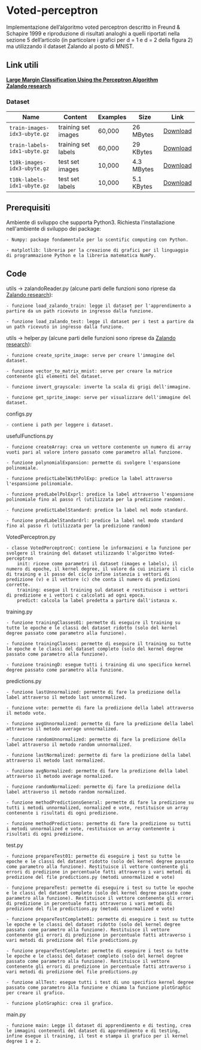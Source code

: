 # Voted-perceptron

Implementazione dell’algoritmo voted perceptron descritto in Freund & Schapire 1999 e riproduzione di risultati analoghi a quelli riportati nella sezione 5 dell’articolo (in particolare
i grafici per d = 1 e d = 2 della figura 2) ma utilizzando il dataset Zalando al posto di MNIST.

## Link utili

[**Large Margin Classification Using the Perceptron Algorithm**](https://link.springer.com/content/pdf/10.1023/A:1007662407062.pdf) <br />
[**Zalando research**](https://github.com/zalandoresearch/fashion-mnist)

### Dataset

| Name  | Content | Examples | Size | Link |
| --- | --- |--- | --- |--- |
| `train-images-idx3-ubyte.gz`  | training set images  | 60,000| 26 MBytes | [Download](http://fashion-mnist.s3-website.eu-central-1.amazonaws.com/train-images-idx3-ubyte.gz)|
| `train-labels-idx1-ubyte.gz`  | training set labels  | 60,000| 29 KBytes | [Download](http://fashion-mnist.s3-website.eu-central-1.amazonaws.com/train-labels-idx1-ubyte.gz)|
| `t10k-images-idx3-ubyte.gz`  | test set images  | 10,000| 4.3 MBytes | [Download](http://fashion-mnist.s3-website.eu-central-1.amazonaws.com/t10k-images-idx3-ubyte.gz)|
| `t10k-labels-idx1-ubyte.gz`  | test set labels  | 10,000| 5.1 KBytes | [Download](http://fashion-mnist.s3-website.eu-central-1.amazonaws.com/t10k-labels-idx1-ubyte.gz)|

## Prerequisiti

Ambiente di sviluppo che supporta Python3.
Richiesta l'installazione nell'ambiente di sviluppo dei package:

	- Numpy: package fondamentale per lo scentific computing con Python.		
	
	- matplotlib: libreria per la creazione di grafici per il linguaggio di programmazione Python e la libreria matematica NumPy.
		
## Code

utils -> zalandoReader.py (alcune parti delle funzioni sono riprese da [Zalando research](https://github.com/zalandoresearch/fashion-mnist)):	

	- funzione load_zalando_train: legge il dataset per l'apprendimento a partire da un path ricevuto in ingresso dalla funzione.

	- funzione load_zalando_test: legge il dataset per i test a partire da un path ricevuto in ingresso dalla funzione.

utils -> helper.py (alcune parti delle funzioni sono riprese da [Zalando research](https://github.com/zalandoresearch/fashion-mnist)):
	
	- funzione create_sprite_image: serve per creare l'immagine del dataset.

	- funzione vector_to_matrix_mnist: serve per creare la matrice contenente gli elementi del dataset.
	
	- funzione invert_grayscale: inverte la scala di grigi dell'immagine.
	
	- funzione get_sprite_image: serve per visualizzare dell'immagine del dataset.
	
configs.py

	- contiene i path per leggere i dataset.
	
usefulFunctions.py

	- funzione createArray:	crea un vettore contenente un numero di array vuoti pari al valore intero passato come parametro allal funzione.
	
	- funzione polynomialExpansion: permette di svolgere l'espansione polinomiale.
	
	- funzione predictLabelWithPolExp: predice la label attraverso l'espansione polinomiale.
	
	- funzione predLabelPolExprl: predice la label attraverso l'espansione polinomiale fino al passo rl (utilizzata per la predizione random).
	
	- funzione predictLabelStandard: predice la label nel modo standard.
	
	- funzione predLabelStandardrl: predice la label nel modo standard fino al passo rl (utilizzata per la predizione random)
	
VotedPerceptron.py

	- classe VotedPerceptronC: contiene le informazioni e la funzione per svolgere il training del dataset utilizzando l'algoritmo Voted-perceptron
		init: riceve come parametri il dataset (images e labels), il numero di epoche, il kernel degree, il valore da cui iniziare il ciclo di training e il passo del ciclo infine istanzia i vettori di predizione (v) e il vettore (c) che conta il numero di predizioni corrette.
		training: esegue il training sul dataset e restituisce i vettori di predizione e i vettori c calcolati ad ogni epoca.
		predict: calcola la label predetta a partire dall'istanza x.

training.py

	- funzione trainingClasses01: permette di eseguire il training su tutte le epoche e le classi del dataset ridotto (solo del kernel degree passato come parametro alla funzione).
	
	- funzione trainingClasses: permette di eseguire il training su tutte le epoche e le classi del dataset completo (solo del kernel degree passato come parametro alla funzione).
	
	- funzione trainingD: esegue tutti i training di uno specifico kernel degree passato come parametro alla funzione.
	
predictions.py

	- funzione lastUnnormalized: permette di fare la predizione della label attraverso il metodo last unnormalized.
	
	- funzione vote: permette di fare la predizione della label attraverso il metodo vote.
	
	- funzione avgUnnormalized: permette di fare la predizione della label attraverso il metodo average unnormalized.
	
	- funzione randomUnnormalized: permette di fare la predizione della label attraverso il metodo random unnormalized.
	
	- funzione lastNormalized: permette di fare la predizione della label attraverso il metodo last normalized.
	
	- funzione avgNormalized: permette di fare la predizione della label attraverso il metodo average normalized.
	
	- funzione randomNormalized: permette di fare la predizione della label attraverso il metodo random normalized.
	
	- funzione methodPredictionsGeneral: permette di fare la predizione su tutti i metodi unnormalized, normalized e vote, restituisce un array contenente i risultati di ogni predizione.
	
	- funzione methodPredictions: permette di fare la predizione su tutti i metodi unnormalized e vote, restituisce un array contenente i risultati di ogni predizione.
	
test.py

	- funzione prepareTest01: permette di eseguire i test su tutte le epoche e le classi del dataset ridotto (solo del kernel degree passato come parametro alla funzione). Restituisce il vettore contenente gli errori di predizione in percentuale fatti attraverso i vari metodi di predizione del file predictions.py (metodi unnormalized e vote)                     	
	
	- funzione prepareTest: permette di eseguire i test su tutte le epoche e le classi del dataset completo (solo del kernel degree passato come parametro alla funzione). Restituisce il vettore contenente gli errori di predizione in percentuale fatti attraverso i vari metodi di predizione del file predictions.py (metodi unnormalized e vote)       
							
	- funzione prepareTestComplete01: permette di eseguire i test su tutte le epoche e le classi del dataset ridotto (solo del kernel degree passato come parametro alla funzione). Restituisce il vettore contenente gli errori di predizione in percentuale fatti attraverso i vari metodi di predizione del file predictions.py                   	
	
	- funzione prepareTestComplete: permette di eseguire i test su tutte le epoche e le classi del dataset completo (solo del kernel degree passato come parametro alla funzione). Restituisce il vettore contenente gli errori di predizione in percentuale fatti attraverso i vari metodi di predizione del file predictions.py
									
	- funzione allTest: esegue tutti i test di uno specifico kernel degree passato come parametro alla funzione e chiama la funzione plotGraphic per creare il grafico.
	
	- funzione plotGraphic: crea il grafico.
	
main.py

	- funzione main: Legge il dataset di apprendimento e di testing, crea le immagini contenenti del dataset di apprendimento e di testing, infine esegue il training, il test e stampa il grafico per il kernel degree 1 e 2.
	
	
	
	
	
	
	


